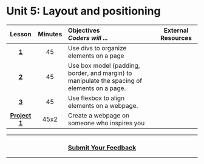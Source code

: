 # Unit 5: Layout and positioning






|Lesson|Minutes|Objectives <br> *Coders will ...*|External Resources
|:-------:|:-------:|:-------|:-------:|
|[**1**](https://drive.google.com/open?id=1-R6oBgWKF0NlN9F7YBFkvav4yypN0nDdsanOlagNjf8)|45|Use divs to organize elements on a page|
|[**2**](https://drive.google.com/open?id=1HJuc0w84uUOuURLaYp0dqdMRB_dhRFcnmfMpiFXavS8)|45| Use box model (padding, border, and margin) to manipulate the spacing of elements on a page.|
|[**3**](https://drive.google.com/open?id=1moyBCY8Fcei7Nr4jyyRLN1Vl7EWVpvA88ZvRaGBXWKs)|45| Use flexbox to align elements on a webpage.|
|[**Project 1**](https://drive.google.com/open?id=1o1BzLok_G7PRsOeonu6fq-_m_9a0PJh_jEkxajhatsU)|45x2|Create a webpage on someone who inspires you|



----
<h3 align="center"><a href="https://docs.google.com/forms/d/e/1FAIpQLSeLpI-m6UKvIxk97F8R1iidFRaYXJ3dfcUuIjx2Pz0WMfO1SA/viewform">Submit Your Feedback</a>  </h3>

----


